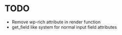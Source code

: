 # TODO

- Remove wp-rich attribute in render function
- get_field like system for normal input field attributes
